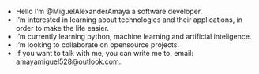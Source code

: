 - Hello I’m @MiguelAlexanderAmaya a software developer.
- I’m interested in learning about technologies and their applications, in order to make the life easier.
- I’m currently learning python, machine learning and artificial inteligence.
- I’m looking to collaborate on opensource projects.
- If you want to talk with me, you can write me to, email: amayamiguel528@outlook.com.

<!---
MiguelAlexanderAmaya/MiguelAlexanderAmaya is a ✨ special ✨ repository because its `README.md` (this file) appears on your GitHub profile.
You can click the Preview link to take a look at your changes.
--->
